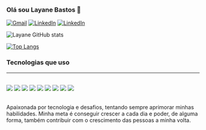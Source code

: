 ### Olá sou Layane Bastos 🤘

[![Gmail](https://img.shields.io/badge/Gmail-D14836?style=for-the-badge&logo=gmail&logoColor=white)](layanejuvito@gmail.com)
[![LinkedIn](https://img.shields.io/badge/LinkedIn-0077B5?style=for-the-badge&logo=linkedin&logoColor=white)](https://www.linkedin.com/in/layanebastos/)
[![LinkedIn](https://img.shields.io/badge/GitHub-100000?style=for-the-badge&logo=github&logoColor=white)](https://github.com/LayaneB/LayaneB/edit/main/README.md)

![Layane GitHub stats](https://github-readme-stats.vercel.app/api?username=LayaneB&show_icons=true&theme=midnight-purple)

[![Top Langs](https://github-readme-stats.vercel.app/api/top-langs/?username=LayaneB&layout=compact)](https://github.com/LayaneB/github-readme-stats)

### Tecnologias que uso
<hr>
<div style="display:inline_block"><br/>
    <img src="https://img.shields.io/badge/JavaScript-F7DF1E?style=for-the-badge&logo=javascript&logoColor=black">
    <img src="https://img.shields.io/badge/HTML5-E34F26?style=for-the-badge&logo=html5&logoColor=white">
    <img src="https://img.shields.io/badge/CSS3-1572B6?style=for-the-badge&logo=css3&logoColor=white">
    <img src="https://img.shields.io/badge/TypeScript-007ACC?style=for-the-badge&logo=typescript&logoColor=white">
    <img src="https://img.shields.io/badge/React-20232A?style=for-the-badge&logo=react&logoColor=61DAFB">
    <img src="https://img.shields.io/badge/AngularJS-E23237?style=for-the-badge&logo=angularjs&logoColor=white">
    <img src="https://img.shields.io/badge/styled--components-DB7093?style=for-the-badge&logo=styled-components&logoColor=white">
    <img src="https://img.shields.io/badge/C%23-239120?style=for-the-badge&logo=c-sharp&logoColor=white">
    <img src="https://www.mathworks.com/matlabcentral/images/matlab-file-exchange.svg">
</div><br/>

Apaixonada por tecnologia e desafios, tentando sempre aprimorar minhas habilidades. Minha meta é conseguir crescer a cada dia e poder, de alguma forma, também contribuir com o crescimento das pessoas a minha volta.


